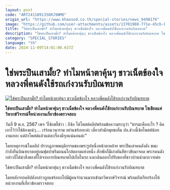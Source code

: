 ```yaml
---
layout: post
code: "ART2411091356RJ9WMO"
origin_url: "https://www.khaosod.co.th/special-stories/news_9498176"
image: "https://github.com/user-attachments/assets/13701908-771e-45cb-b88e-fc008eb243cd"
title: "ใช่พระปีนเสามั้ย? ทำไมหน้าตาคุ้นๆ ชาวเน็ตข้องใจ หลวงพี่คนดังใช้รถเก๋งวนรับบิณฑบาต"
description: "ใช่พระปีนเสามั้ย? ทำไมหน้าตาคุ้นๆ ชาวเน็ตข้องใจ หลวงพี่คนดังใช้รถเก๋งวนรับบิณฑบาต โซเชียลแห่วิพากษ์วิจารณ์จี้หน่วยงานเกี่ยวข้องตรวจสอบ"
category: "SPECIAL_STORIES"
language: "th"
date: 2024-11-09T14:01:00.637Z
---
```


# ใช่พระปีนเสามั้ย? ทำไมหน้าตาคุ้นๆ ชาวเน็ตข้องใจ หลวงพี่คนดังใช้รถเก๋งวนรับบิณฑบาต

[![ใช่พระปีนเสามั้ย? ทำไมหน้าตาคุ้นๆ ชาวเน็ตข้องใจ หลวงพี่คนดังใช้รถเก๋งวนรับบิณฑบาต](https://www.khaosod.co.th/wpapp/uploads/2024/11/pra4.jpg "ใช่พระปีนเสามั้ย? ทำไมหน้าตาคุ้นๆ ชาวเน็ตข้องใจ หลวงพี่คนดังใช้รถเก๋งวนรับบิณฑบาต")](https://www.khaosod.co.th/wpapp/uploads/2024/11/pra4.jpg)

**ใช่พระปีนเสามั้ย? ทำไมหน้าตาคุ้นๆ ชาวเน็ตข้องใจ หลวงพี่คนดังใช้รถเก๋งวนรับบิณฑบาต โซเชียลแห่วิพากษ์วิจารณ์จี้หน่วยงานเกี่ยวข้องตรวจสอบ**

วันที่ 9 พ.ย. 2567 เพจ ‘อี้ซ้อขยี้ข่าว : อีซ้อ ได้โพสต์คลิปพร้อมข้อความระบุว่า “ธรรมะคืออะไร ? คิดเอาไว้ว่าใช่ต้องแน่ๆ…. เร่ร่อนวนาราม อย่าแชร์เยอะค่ะ เดี๋ยวสำนักพุทธเห็น ปล.ช่วงนี้ซ้อโพสต์น้อย งานเยอะ แต่ถ้าโพสต์แล้วแต่ละเรื่องมีจุกแน่นอนค่ะ”

โดยเหตุการณ์ในคลิป ปรากฏภาพพฤติกรรมของพระรูปหนึ่งหน้าตาคล้าย พระปีนเสาคนดังดัง ขณะกำลังยืนบิณฑบาตอยู่บนฟุตปาธริมถนนใกล้ตลาดแห่งหนึ่ง สักพักก็มีเก๋งคันสีขาวขับมาจอด พระรคนดังกล่าวก็ได้นำสิ่งของที่ได้จากการบิณฑบาตไปเก็บในรถ และเดินออกไปรับของที่ชาวบ้านนำมาถวายต่อ

ใช่พระปีนเสามั้ย? ทำไมหน้าตาคุ้นๆ ชาวเน็ตข้องใจ หลวงพี่คนดังใช้รถเก๋งวนรับบิณฑบาต

โดยหลังจากคลิปดังกล่าวถูกแชร์ออกไปมีผู้คนจำนวนมากเข้ามาวิพากษ์วิจารณ์ พร้อมกับเรียกร้องให้หน่วยงานที่เกี่ยวข้องตรวจสอบ

